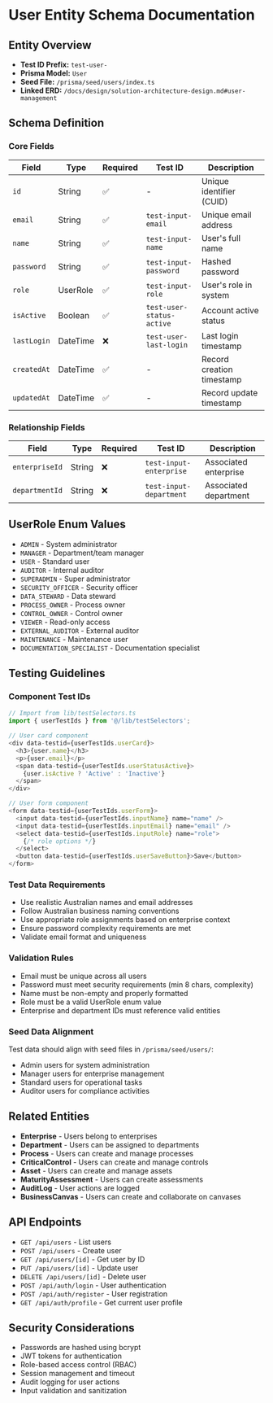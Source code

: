 # User Entity Schema Documentation

## Entity Overview
- **Test ID Prefix:** `test-user-`
- **Prisma Model:** `User`
- **Seed File:** `/prisma/seed/users/index.ts`
- **Linked ERD:** `/docs/design/solution-architecture-design.md#user-management`

## Schema Definition

### Core Fields
| Field | Type | Required | Test ID | Description |
|-------|------|----------|---------|-------------|
| `id` | String | ✅ | - | Unique identifier (CUID) |
| `email` | String | ✅ | `test-input-email` | Unique email address |
| `name` | String | ✅ | `test-input-name` | User's full name |
| `password` | String | ✅ | `test-input-password` | Hashed password |
| `role` | UserRole | ✅ | `test-input-role` | User's role in system |
| `isActive` | Boolean | ✅ | `test-user-status-active` | Account active status |
| `lastLogin` | DateTime | ❌ | `test-user-last-login` | Last login timestamp |
| `createdAt` | DateTime | ✅ | - | Record creation timestamp |
| `updatedAt` | DateTime | ✅ | - | Record update timestamp |

### Relationship Fields
| Field | Type | Required | Test ID | Description |
|-------|------|----------|---------|-------------|
| `enterpriseId` | String | ❌ | `test-input-enterprise` | Associated enterprise |
| `departmentId` | String | ❌ | `test-input-department` | Associated department |

## UserRole Enum Values
- `ADMIN` - System administrator
- `MANAGER` - Department/team manager
- `USER` - Standard user
- `AUDITOR` - Internal auditor
- `SUPERADMIN` - Super administrator
- `SECURITY_OFFICER` - Security officer
- `DATA_STEWARD` - Data steward
- `PROCESS_OWNER` - Process owner
- `CONTROL_OWNER` - Control owner
- `VIEWER` - Read-only access
- `EXTERNAL_AUDITOR` - External auditor
- `MAINTENANCE` - Maintenance user
- `DOCUMENTATION_SPECIALIST` - Documentation specialist

## Testing Guidelines

### Component Test IDs
```typescript
// Import from lib/testSelectors.ts
import { userTestIds } from '@/lib/testSelectors';

// User card component
<div data-testid={userTestIds.userCard}>
  <h3>{user.name}</h3>
  <p>{user.email}</p>
  <span data-testid={userTestIds.userStatusActive}>
    {user.isActive ? 'Active' : 'Inactive'}
  </span>
</div>

// User form component
<form data-testid={userTestIds.userForm}>
  <input data-testid={userTestIds.inputName} name="name" />
  <input data-testid={userTestIds.inputEmail} name="email" />
  <select data-testid={userTestIds.inputRole} name="role">
    {/* role options */}
  </select>
  <button data-testid={userTestIds.userSaveButton}>Save</button>
</form>
```

### Test Data Requirements
- Use realistic Australian names and email addresses
- Follow Australian business naming conventions
- Use appropriate role assignments based on enterprise context
- Ensure password complexity requirements are met
- Validate email format and uniqueness

### Validation Rules
- Email must be unique across all users
- Password must meet security requirements (min 8 chars, complexity)
- Name must be non-empty and properly formatted
- Role must be a valid UserRole enum value
- Enterprise and department IDs must reference valid entities

### Seed Data Alignment
Test data should align with seed files in `/prisma/seed/users/`:
- Admin users for system administration
- Manager users for enterprise management
- Standard users for operational tasks
- Auditor users for compliance activities

## Related Entities
- **Enterprise** - Users belong to enterprises
- **Department** - Users can be assigned to departments
- **Process** - Users can create and manage processes
- **CriticalControl** - Users can create and manage controls
- **Asset** - Users can create and manage assets
- **MaturityAssessment** - Users can create assessments
- **AuditLog** - User actions are logged
- **BusinessCanvas** - Users can create and collaborate on canvases

## API Endpoints
- `GET /api/users` - List users
- `POST /api/users` - Create user
- `GET /api/users/[id]` - Get user by ID
- `PUT /api/users/[id]` - Update user
- `DELETE /api/users/[id]` - Delete user
- `POST /api/auth/login` - User authentication
- `POST /api/auth/register` - User registration
- `GET /api/auth/profile` - Get current user profile

## Security Considerations
- Passwords are hashed using bcrypt
- JWT tokens for authentication
- Role-based access control (RBAC)
- Session management and timeout
- Audit logging for user actions
- Input validation and sanitization 